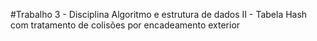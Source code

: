 #Trabalho 3 - Disciplina Algoritmo e estrutura de dados II - Tabela Hash com tratamento de colisões por encadeamento exterior